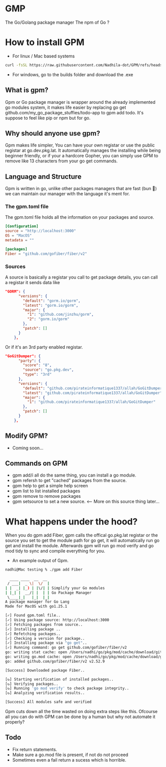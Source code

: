 # GMP
 The Go/Golang package manager
 The npm of Go ?

# How to install GPM
- For linux / Mac based systems
```bash
curl -fsSL https://raw.githubusercontent.com/Nadhila-dot/GPM/refs/heads/main/install.sh | bash
```
- For windows, go to the builds folder and download the .exe

## What is gpm?
Gpm or Go package manager is wrapper around the already implemented go modules system, it makes life easier by replacing go get github.com/my_go_package_stuffies/todo-app to gpm add todo. It's suppose to feel like pip or npm but for go.

## Why should anyone use gpm?
Gpm makes life simpler, You can have your own registar or use the public registar at go.dev.pkg.lat. It automatically manages the installing while being beginner friendly, or if your a hardcore Gopher, you can simply use GPM to remove like 13 characters from your go get commands. 

## Language and Structure 
Gpm is written in go, unlike other packages managers that are fast (bun 👀) we can maintain our manager with the language it's ment for. 

### The gpm.toml file
The gpm.toml file holds all the information on your packages and source. 

```toml
[Configuration]
source = "http://localhost:3000"
OS = "MacOS"
metadata = ""

[packages]
Fiber = "github.com/gofiber/fiber/v2"


```
### Sources
A source is basically a registar you call to get package details, you can call a registar it sends data like
```json
"GORM": {
      "versions": {
        "default": "gorm.io/gorm",
        "latest": "gorm.io/gorm",
        "major": {
          "1": "github.com/jinzhu/gorm",
          "2": "gorm.io/gorm"
        },
        "patch": []
      }
    },
```
Or if it's an 3rd party enabled registar.
```json
"GoGitDumper": {
      "party": {
        "score": "8",
        "source": "go.pkg.dev",
        "type": "3rd"
      },
      "versions": {
        "default": "github.com/pirateinformatique1337/allah/GoGitDumper",
        "latest": "github.com/pirateinformatique1337/allah/GoGitDumper",
        "major": {
          "1": "github.com/pirateinformatique1337/allah/GoGitDumper"
        },
        "patch": []
      }
    },
```
## Modify GPM?
- Coming soon... 

## Commands on GPM
- gpm add/i all do the same thing, you can install a go module. 
- gpm refersh to get "cached" packages from the source.
- gpm help to get a simple help screen
- gpm list to list installed packages
- gpm remove to remove packages
- gpm setsource to set a new source. <-- More on this source thing later...

# What happens under the hood?
When you do gpm add Fiber, gpm calls the offical go.pkg.lat registar or the source you set to get the module path for go get, it will automatically run go get and install the module. Afterwards gpm will run go mod verify and go mod tidy to sync and compile everything for you. 
- An example output of Gpm.
```bash
nadhi@Mac testing % ./gpm add Fiber                      
 
  ____ ____  __  __  
 / ___|  _ \|  \/  | 
| |  _| |_) | |\/| | Simplify your Go modules
| |_| |  __/| |  | | Go Package Manager
 \____|_|   |_|  |_| 
A package manager for Go Lang
Made for MacOS with go1.25.1

[✓] Found gpm.toml file..
[✓] Using package source: http://localhost:3000
[✓] Fetching packages from source..
[✓] Installing package ..
[✓] Refetching packages..
[✓] Checking a version for package..
[✓] Installing package via "go get"..
[✓] Running command: go get github.com/gofiber/fiber/v2
go: writing stat cache: open /Users/nadhi/go/pkg/mod/cache/download/github.com/valyala/fasthttp/@v/v1.66.0.info2419137.tmp: permission denied
go: writing go.mod cache: open /Users/nadhi/go/pkg/mod/cache/download/github.com/valyala/fasthttp/@v/v1.66.0.mod790127875.tmp: permission denied
go: added github.com/gofiber/fiber/v2 v2.52.9

[Success] Downloaded package Fiber..

[↻] Starting verification of installed packages..
[↻] Verifying packages..
[↻] Running 'go mod verify' to check package integrity..
[↻] Analyzing verification results..

[Success] All modules safe and verified

```

Gpm cuts down all the time wasted on doing extra steps like this. Ofcourse all you can do with GPM can be done by a human but why not automate it properly? 


## Todo
- Fix return statements.
- Make sure a go.mod file is present, if not do not proceed
- Sometimes even a fail return a sucess which is horrible.
